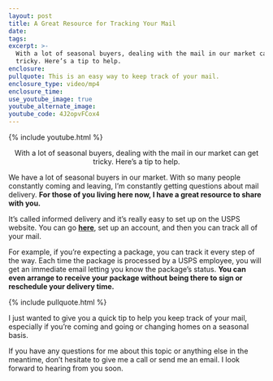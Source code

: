 ```yaml
---
layout: post
title: A Great Resource for Tracking Your Mail
date:
tags:
excerpt: >-
  With a lot of seasonal buyers, dealing with the mail in our market can get
  tricky. Here’s a tip to help.
enclosure:
pullquote: This is an easy way to keep track of your mail.
enclosure_type: video/mp4
enclosure_time:
use_youtube_image: true
youtube_alternate_image:
youtube_code: 4J2opvFCox4
---
```


{% include youtube.html %}

<center>With a lot of seasonal buyers, dealing with the mail in our market can get tricky. Here’s a tip to help.</center>

We have a lot of seasonal buyers in our market. With so many people constantly coming and leaving, I’m constantly getting questions about mail delivery. **For those of you living here now, I have a great resource to share with you.**

It’s called informed delivery and it’s really easy to set up on the USPS website. You can go **[here](https://reg.usps.com/entreg/RegistrationPortalAction_input?&amp;iom=B808-82ID-USRS-PS-USP-GO-XXX-AW-XX-X-INF&amp;utm_source=google&amp;utm_medium=search&amp;utm_content=b808_82id&amp;utm_campaign=informeddelivery2018)**, set up an account, and then you can track all of your mail.&nbsp;

For example, if you’re expecting a package, you can track it every step of the way. Each time the package is processed by a USPS employee, you will get an immediate email letting you know the package’s status. **You can even arrange to receive your package without being there to sign or reschedule your delivery time.**

{% include pullquote.html %}

I just wanted to give you a quick tip to help you keep track of your mail, especially if you’re coming and going or changing homes on a seasonal basis.

If you have any questions for me about this topic or anything else in the meantime, don’t hesitate to give me a call or send me an email. I look forward to hearing from you soon.<br>&nbsp;